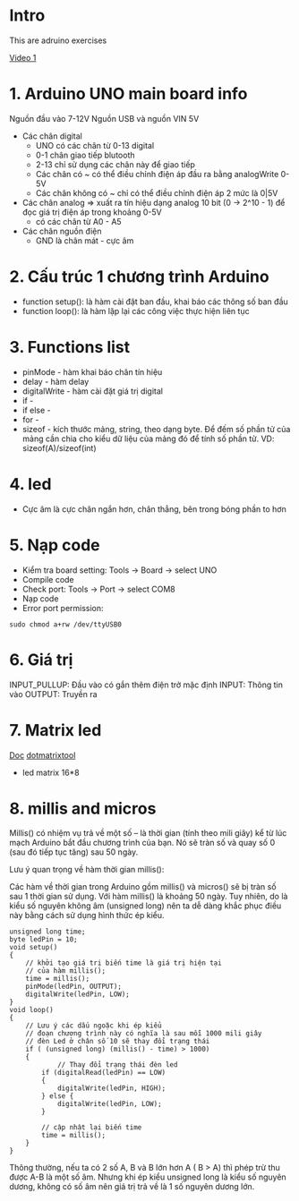 # Intro
This are adruino exercises

[Video 1](https://www.youtube.com/watch?v=F1chhazAlVo&list=PLe-j2rpPeZ3_cm6OO5gPwJsC_MHioLmkI)

# 1. Arduino UNO main board info
Nguồn đầu vào 7-12V
Nguồn USB và nguồn VIN 5V
- Các chân digital
  - UNO có các chân từ 0-13 digital
  - 0-1 chân giao tiếp blutooth
  - 2-13 chỉ sử dụng các chân này để giao tiếp
  - Các chân có ~ có thể điều chỉnh điện áp đầu ra bằng analogWrite 0-5V
  - Các chân không có ~ chỉ có thể điều chỉnh điện áp 2 mức là 0|5V
- Các chân analog => xuất ra tín hiệu dạng analog 10 bit (0 -> 2^10 - 1) để đọc giá trị điện áp trong
khoảng 0-5V
  - có các chân từ A0 - A5
- Các chân nguồn điện
  - GND là chân mát - cực âm

# 2. Cấu trúc 1 chương trình Arduino
- function setup(): là hàm cài đặt ban đầu, khai báo các thông số ban đầu
- function loop(): là hàm lặp lại các công việc thực hiện liên tục

# 3. Functions list
- pinMode - hàm khai báo chân tín hiệu
- delay - hàm delay
- digitalWrite - hàm cài đặt giá trị digital
- if - 
- if else - 
- for - 
- sizeof - kích thước mảng, string, theo dạng byte. Để đếm số phần tử của mảng cần chia cho kiểu dữ liệu
của mảng đó để tính số phần tử. VD: sizeof(A)/sizeof(int)

# 4. led
- Cực âm là cực chân ngắn hơn, chân thẳng, bên trong bóng phần to hơn

# 5. Nạp code
- Kiểm tra board setting: Tools -> Board -> select UNO
- Compile code
- Check port: Tools -> Port -> select COM8
- Nạp code
- Error port permission:
```
sudo chmod a+rw /dev/ttyUSB0
```

# 6. Giá trị
INPUT_PULLUP: Đầu vào có gắn thêm điện trở mặc định
INPUT: Thông tin vào
OUTPUT: Truyền ra

# 7. Matrix led
[Doc](https://wiki.keyestudio.com/Ks0428_keyestudio_Mini_Tank_Robot_V2#Project_9:_LED_Expression_Panel)
[dotmatrixtool](http://dotmatrixtool.com/#)
- led matrix 16*8

# 8. millis and micros
Millis() có nhiệm vụ trả về một số – là thời gian (tính theo mili giây) kể từ lúc mạch Arduino bắt đầu chương trình 
của bạn. Nó sẽ tràn số và quay số 0 (sau đó tiếp tục tăng) sau 50 ngày.

Lưu ý quan trọng về hàm thời gian millis():

Các hàm về thời gian trong Arduino gồm millis() và micros() sẽ bị tràn số sau 1 thời gian sử dụng. Với hàm millis() 
là khoảng 50 ngày. Tuy nhiên, do là kiểu số nguyên không âm (unsigned long) nên ta dễ dàng khắc phục điều này bằng 
cách sử dụng hình thức ép kiểu.
```
unsigned long time;
byte ledPin = 10;
void setup()
{
    // khởi tạo giá trị biến time là giá trị hiện tại
    // của hàm millis();
    time = millis();
    pinMode(ledPin, OUTPUT);
    digitalWrite(ledPin, LOW);
}
void loop() 
{
    // Lưu ý các dấu ngoặc khi ép kiểu
    // đoạn chương trình này có nghĩa là sau mỗi 1000 mili giây
    // đèn Led ở chân số 10 sẽ thay đổi trạng thái
    if ( (unsigned long) (millis() - time) > 1000)
    {
            // Thay đổi trạng thái đèn led
        if (digitalRead(ledPin) == LOW)
        {
            digitalWrite(ledPin, HIGH);
        } else {
            digitalWrite(ledPin, LOW);
        }
        
        // cập nhật lại biến time
        time = millis();
    }
}
```
Thông thường, nếu ta có 2 số A, B và B lớn hơn A ( B > A) thì phép trừ thu được A-B là một số âm. Nhưng khi ép kiểu 
unsigned long là kiểu số nguyên dương, không có số âm nên giá trị trả về là 1 số nguyên dương lớn.
